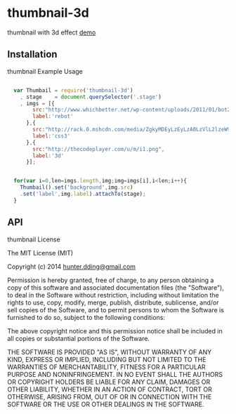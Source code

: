 
# thumbnail-3d

  thumbnail with 3d effect
  [demo](http://besideriver.com/thumbnail-3d/)

## Installation
thumbnail Example Usage

``` js

  var Thumbail = require('thumbnail-3d')
    , stage    = document.querySelector('.stage')
    , imgs = [{
        src:"http://www.whichbetter.net/wp-content/uploads/2011/01/bot2-229x300.jpg?fc2c5a",
        label:'rebot'
      },{
        src:"http://rack.0.mshcdn.com/media/ZgkyMDEyLzEyLzA0LzVlL2lzeW91cmJyb3dzLmR3Zy5qcGcKcAl0aHVtYgk5NTB4NTM0IwplCWpwZw/b0b46aaf/c28/is-your-browser-html5-and-css3-ready-infographic--3fbbb951a2.jpg",
        label:'css3'
      },{
        src:"http://thecodeplayer.com/u/m/i1.png",
        label:'3d'
      }];


  for(var i=0,len=imgs.length,img;img=imgs[i],i<len;i++){
    Thumbail().set('background',img.src)
    .set('label',img.label).attachTo(stage);
  }

```

## API
thumbnail License

  The MIT License (MIT)

  Copyright (c) 2014 <hunter.dding@gmail.com>

  Permission is hereby granted, free of charge, to any person obtaining a copy
  of this software and associated documentation files (the "Software"), to deal
  in the Software without restriction, including without limitation the rights
  to use, copy, modify, merge, publish, distribute, sublicense, and/or sell
  copies of the Software, and to permit persons to whom the Software is
  furnished to do so, subject to the following conditions:

  The above copyright notice and this permission notice shall be included in
  all copies or substantial portions of the Software.

  THE SOFTWARE IS PROVIDED "AS IS", WITHOUT WARRANTY OF ANY KIND, EXPRESS OR
  IMPLIED, INCLUDING BUT NOT LIMITED TO THE WARRANTIES OF MERCHANTABILITY,
  FITNESS FOR A PARTICULAR PURPOSE AND NONINFRINGEMENT. IN NO EVENT SHALL THE
  AUTHORS OR COPYRIGHT HOLDERS BE LIABLE FOR ANY CLAIM, DAMAGES OR OTHER
  LIABILITY, WHETHER IN AN ACTION OF CONTRACT, TORT OR OTHERWISE, ARISING FROM,
  OUT OF OR IN CONNECTION WITH THE SOFTWARE OR THE USE OR OTHER DEALINGS IN
  THE SOFTWARE.
